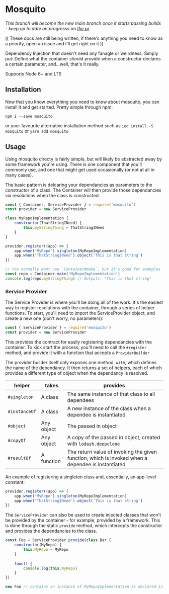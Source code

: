 # Mosquito

*This branch will become the new main branch once it starts passing builds - keep up to date on progresss on [the pr](https://github.com/Commander-lol/mosquito/pull/1)*

(( These docs are still being written, if there's anything you need to know as a priority, open an issue and I'll get right on it ))

Dependency Injection that doesn't need any fanagle or weirdness. Simply put: Define what the container should provide when a constructor declares a certain parameter, and...well, that's it really.

Supports Node 6+ and LTS

## Installation

Now that you know everything you need to know about mosquito, you can install it and get started. Pretty simple through npm:

```
npm i --save mosquito
```
or your favourite alternative installation method such as `ied install -S mosquito` or `yarn add mosquito`

## Usage

Using mosquito directy is fairly simple, but will likely be abstracted away by some framework you're using. There is one component that you'll commonly use, and one that might get used occasionally (or not at all in many cases).

The basic pattern is delcaring your dependancies as parameters to the constructor of a class. The Container will then provide those dependancies via resolutions when the class is constructed. 

```js
const { Container, ServiceProvider } = require('mosquito')
const provider = new ServiceProvider

class MyRepoImplementation {
	constructor(ThatStringINeed) {
		this.myStringThing = ThatStringINeed
	}
}

provider.register((app) => {
	app.when('MyRepo').singleton(MyRepoImplementation)
	app.when('ThatStringINeed').object('This is that string')
})

// You normally wont use `Container#make`, but it's good for examples
const repo = Container.make('MyRepoImplementation')
console.log(repo.myStringThing) // Outputs: "This is that string"
```

### Service Provider

The Service Provider is where you'll be doing all of the work. It's the easiest way to register resolutions with the container, through a series of helper functions. To start, you'll need to import the ServiceProvider object, and create a new one (don't worry, no parameters):

```js
const { ServiceProvider } = require('mosquito')
const provider = new ServiceProvider
```

This provides the contract for easily registering dependancies with the container. To kick start the process, you'll need to call the `#register` method, and provide it with a function that accepts a `ProviderBuilder`

The provider builder itself only exposes one method, `with`, which defines the name of the dependancy. It then returns a set of helpers, each of which provides a different type of object when the dependancy is resolved.

helper | takes | provides
-------|-------|-----
`#singleton` | A class | The same instance of that class to all dependees
`#instanceOf` | A class | A new instance of the class when a dependee is instantiated
`#object` | Any object | The passed in object
`#copyOf` | Any object | A copy of the passed in object, created with `lodash.deepclone`
`#resultOf` | A function | The return value of invoking the given function, which is invoked when a dependee is instantiated

An example of registering a singleton class and, essentially, an app-level constant:

```js
provider.register((app) => {
	app.when('MyRepo').singleton(MyRepoImplementation)
	app.when('ThatStringINeed').object('This is that string')
})
```

The `ServiceProvider` can also be used to create injected classes that won't be provided by the container - for example, provided by a framework. This is done through the static `provide` method, which intercepts the constructor and provides the dependancies to the class.

```js
const Foo = ServiceProvider.provide(class Bar {
	constructor(MyRepo) {
		this.MyRepo = MyRepo
	}
	
	func() {
		console.log(this.MyRepo)
	}
})

new Foo // contains an instance of MyRepoImplementation as declared in the provider
```
